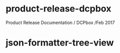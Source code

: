 # product-release-dcpbox
Product Release Documentation / DCPbox /Feb 2017
# json-formatter-tree-view
